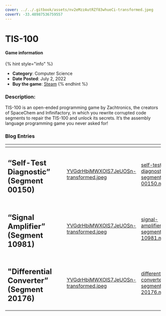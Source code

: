 ```yaml
---
cover: ../../.gitbook/assets/nv2eMzzAutRZf83whueCi-transformed.jpeg
coverY: -33.48987536759557
---
```


# TIS-100

#### Game information

{% hint style="info" %}
* **Category**: Computer Science
* **Date Posted**: July 2, 2022
* **Buy the game**: [Steam](https://store.steampowered.com/app/370360/TIS100/)
{% endhint %}

### Description:

TIS-100 is an open-ended programming game by Zachtronics, the creators of SpaceChem and Infinifactory, in which you rewrite corrupted code segments to repair the TIS-100 and unlock its secrets. It’s the assembly language programming game you never asked for!

### Blog Entries

<table data-view="cards"><thead><tr><th></th><th></th><th></th><th data-hidden data-card-cover data-type="files"></th><th data-hidden data-card-target data-type="content-ref"></th></tr></thead><tbody><tr><td><h2>“Self-Test Diagnostic” (Segment 00150)</h2></td><td></td><td></td><td><a href="../../.gitbook/assets/YVGdrHbjMWXOlS7JeUOSn-transformed.jpeg">YVGdrHbjMWXOlS7JeUOSn-transformed.jpeg</a></td><td><a href="self-test-diagnostic-segment-00150.md">self-test-diagnostic-segment-00150.md</a></td></tr><tr><td><h2>“Signal Amplifier” (Segment 10981)</h2></td><td></td><td></td><td><a href="../../.gitbook/assets/YVGdrHbjMWXOlS7JeUOSn-transformed.jpeg">YVGdrHbjMWXOlS7JeUOSn-transformed.jpeg</a></td><td><a href="signal-amplifier-segment-10981.md">signal-amplifier-segment-10981.md</a></td></tr><tr><td><h2>"Differential Converter” (Segment 20176)</h2></td><td></td><td></td><td><a href="../../.gitbook/assets/YVGdrHbjMWXOlS7JeUOSn-transformed.jpeg">YVGdrHbjMWXOlS7JeUOSn-transformed.jpeg</a></td><td><a href="differential-converter-segment-20176.md">differential-converter-segment-20176.md</a></td></tr></tbody></table>
